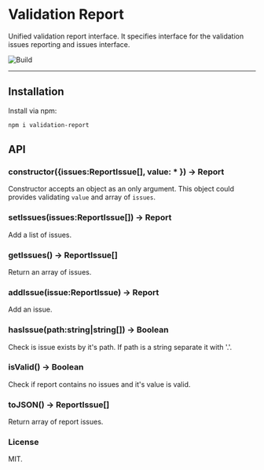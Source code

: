 # Validation Report

Unified validation report interface. It specifies interface for the validation
issues reporting and issues interface.

![Build](https://img.shields.io/travis/rumkin/validation-report.svg)

---

## Installation

Install via npm:
```bash
npm i validation-report
```

## API

### constructor({issues:ReportIssue[], value: * }) -> Report

Constructor accepts an object as an only argument. This object could
provides validating `value` and array of `issues`.

### setIssues(issues:ReportIssue[]) -> Report

Add a list of issues.

### getIssues() -> ReportIssue[]

Return an array of issues.

### addIssue(issue:ReportIssue) -> Report

Add an issue.

### hasIssue(path:string|string[]) -> Boolean

Check is issue exists by it's path. If path is a string separate it with '.'.

### isValid() -> Boolean

Check if report contains no issues and it's value is valid.

### toJSON() -> ReportIssue[]

Return array of report issues.

### License

MIT.
